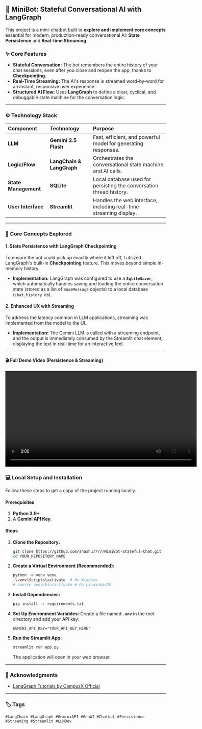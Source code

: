 ## 🤖 MiniBot: Stateful Conversational AI with LangGraph

This project is a mini-chatbot built to **explore and implement core concepts** essential for modern, production-ready conversational AI: **State Persistence** and **Real-time Streaming**.

### ✨ Core Features

* **Stateful Conversation:** The bot remembers the entire history of your chat sessions, even after you close and reopen the app, thanks to **Checkpointing**.
* **Real-Time Streaming:** The AI's response is streamed word-by-word for an instant, responsive user experience.
* **Structured AI Flow:** Uses **LangGraph** to define a clear, cyclical, and debuggable state machine for the conversation logic.

***

### ⚙️ Technology Stack

| Component | Technology | Purpose |
| :--- | :--- | :--- |
| **LLM** | **Gemini 2.5 Flash** | Fast, efficient, and powerful model for generating responses. |
| **Logic/Flow** | **LangChain & LangGraph** | Orchestrates the conversational state machine and AI calls. |
| **State Management** | **SQLite** | Local database used for persisting the conversation thread history. |
| **User Interface** | **Streamlit** | Handles the web interface, including real-time streaming display. |

***

### 🧠 Core Concepts Explored

#### 1. State Persistence with LangGraph Checkpointing
To ensure the bot could pick up exactly where it left off, I utilized LangGraph's built-in **Checkpointing** feature. This moves beyond simple in-memory history.

* **Implementation:** LangGraph was configured to use a **`SqliteSaver`**, which automatically handles saving and loading the entire conversation state (stored as a list of `BaseMessage` objects) to a local database (`chat_history.db`).

#### 2. Enhanced UX with Streaming
To address the latency common in LLM applications, streaming was implemented from the model to the UI.

* **Implementation:** The Gemini LLM is called with a streaming endpoint, and the output is immediately consumed by the Streamlit chat element, displaying the text in real-time for an interactive feel.

***
#### 🎬 Full Demo Video (Persistence & Streaming)

<p align="center">
  <video src="./min_bot.mp4" controls width="600"></video>
</p>

### 💻 Local Setup and Installation

Follow these steps to get a copy of the project running locally.

#### Prerequisites

1.  **Python 3.9+**
2.  A **Gemini API Key**.

#### Steps

1.  **Clone the Repository:**
    ```bash
    git clone https://github.com/shashu7777/MiniBot-Stateful-Chat.git
    cd YOUR_REPOSITORY_NAME
    ```

2.  **Create a Virtual Environment (Recommended):**
    ```bash
    python -m venv venv
    .\venv\Scripts\activate  # On Windows
    # source venv/bin/activate # On Linux/macOS
    ```

3.  **Install Dependencies:**
    ```bash
    pip install -r requirements.txt
    ```

4.  **Set Up Environment Variables:**
    Create a file named **`.env`** in the root directory and add your API key:
    ```
    GEMINI_API_KEY="YOUR_API_KEY_HERE"
    ```

5.  **Run the Streamlit App:**
    ```bash
    streamlit run app.py
    ```
    The application will open in your web browser.

***

### 🤝 Acknowledgments

* [LangGraph Tutorials by CampusX Official](https://github.com/campusx-official/langgraph-tutorials)

***

### 🏷️ Tags

`#LangChain #LangGraph #GeminiAPI #GenAI #Chatbot #Persistence #Streaming #Streamlit #LLMDev`
